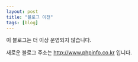 ```yaml
---
layout: post
title: "블로그 이전"
tags: [blog]
---
```


이 블로그는 더 이상 운영되지 않습니다.

새로운 블로그 주소는
http://www.phpinfo.co.kr
입니다. 
